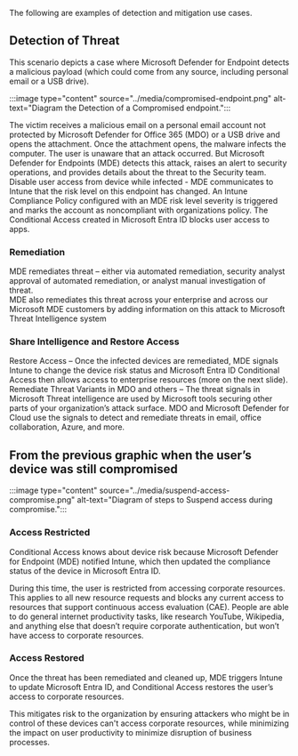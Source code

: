 
The following are examples of detection and mitigation use cases. 

## Detection of Threat

This scenario depicts a case where Microsoft Defender for Endpoint detects a malicious payload (which could come from any source, including personal email or a USB drive).

:::image type="content" source="../media/compromised-endpoint.png" alt-text="Diagram the Detection of a Compromised endpoint.":::
 
The victim receives a malicious email on a personal email account not protected by Microsoft Defender for Office 365 (MDO) or a USB drive and opens the attachment.
Once the attachment opens, the malware infects the computer. The user is unaware that an attack occurred. But
Microsoft Defender for Endpoints (MDE) detects this attack, raises an alert to security operations, and provides details about the threat to the Security team.
Disable user access from device while infected - MDE communicates to Intune that the risk level on this endpoint has changed. An Intune Compliance Policy configured with an MDE risk level severity is triggered and marks the account as noncompliant with organizations policy. The Conditional Access created in Microsoft Entra ID blocks user access to apps.  
 
### Remediation
  
MDE remediates threat – either via automated remediation, security analyst approval of automated remediation, or analyst manual investigation of threat.  
MDE also remediates this threat across your enterprise and across our Microsoft MDE customers by adding information on this attack to Microsoft Threat Intelligence system 
  
### Share Intelligence and Restore Access  
  
Restore Access – Once the infected devices are remediated, MDE signals Intune to change the device risk status and Microsoft Entra ID Conditional Access then allows access to enterprise resources (more on the next slide). 
Remediate Threat Variants in MDO and others – The threat signals in Microsoft Threat intelligence are used by Microsoft tools securing other parts of your organization’s attack surface. MDO and Microsoft Defender for Cloud use the signals to detect and remediate threats in email, office collaboration, Azure, and more. 


## From the previous graphic when the user’s device was still compromised

:::image type="content" source="../media/suspend-access-compromise.png" alt-text="Diagram of steps to Suspend access during compromise.":::

### Access Restricted  
  
Conditional Access knows about device risk because Microsoft Defender for Endpoint (MDE) notified Intune, which then updated the compliance status of the device in Microsoft Entra ID.
  
During this time, the user is restricted from accessing corporate resources. This applies to all new resource requests and blocks any current access to resources that support continuous access evaluation (CAE). People are able to do general internet productivity tasks, like research YouTube, Wikipedia, and anything else that doesn’t require corporate authentication, but won’t have access to corporate resources.
  
### Access Restored  
  
Once the threat has been remediated and cleaned up, MDE triggers Intune to update Microsoft Entra ID, and Conditional Access restores the user’s access to corporate resources.
  
This mitigates risk to the organization by ensuring attackers who might be in control of these devices can't access corporate resources, while minimizing the impact on user productivity to minimize disruption of business processes.  
